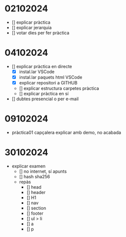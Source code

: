 # 02102024

- [] explicar pràctica
- [] explicar jerarquia
- [] votar dies per fer pràctica

# 04102024

- [] explicar pràctica en directe
  - [x] instal.lar VSCode
  - [x] instal.lar paquets html VSCode
  - [x] explicar repositori a GITHUB
  - [] explicar estructura carpetes pràctica
  - [] explicar pràctica en sí
- [] dubtes presencial o per e-mail

# 09102024

- pràctica01 capçalera explicar amb demo, no acabada

# 30102024

- explicar examen
  - [] no internet, sí apunts
  - [] hash sha256
  - repàs
    - [] head
    - [] header
    - [] H1
    - [] nav
    - [] section
    - [] footer
    - [] ul > li
    - [] a
    - [] p
